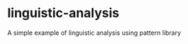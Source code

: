 linguistic-analysis
===================

A simple example of linguistic analysis using pattern library

